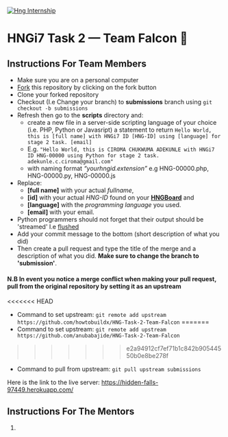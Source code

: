 [![Hng Internship](https://hng.tech/img/brand-logo.png)](https://hng.tech)

# HNGi7 Task 2 &mdash; Team Falcon :eagle:

## Instructions For Team Members

- Make sure you are on a personal computer
- [Fork] this repository by clicking on the fork button
- Clone your forked repository
- Checkout (I.e Change your branch) to **submissions** branch using ```git checkout -b submissions``` 
- Refresh then go to the **scripts** directory and:
  - create a new file in a server-side scripting language of your choice (i.e. PHP, Python or Javasript) a statement to return ```Hello World, this is [full name] with HNGi7 ID [HNG-ID] using [language] for stage 2 task. [email]```
  - E.g. ```"Hello World, this is CIROMA CHUKWUMA ADEKUNLE with HNGi7 ID HNG-00000 using Python for stage 2 task. adekunle.c.ciroma@gmail.com"```
  - with naming format _“yourhngid.extension”_ e.g HNG-00000.php, HNG-00000.py, HNG-00000.js
- Replace:
  - **[full name]** with your actual _fullname_,
  - **[id]** with your actual _HNG-ID_ found on your **[HNGBoard]** and
  - **[language]** with the _programming language_ you used.
  - **[email]** with your email.
- Python programmers should not forget that their output should be 'streamed' I.e [flushed]
- Add your commit message to the bottom (short description of what you did)
- Then create a pull request and type the title of the merge and a description of what you did. **Make sure to change the branch to 'submission'**.

#### N.B In event you notice a merge conflict when making your pull request, pull from the original repository by setting it as an upstream
<<<<<<< HEAD
-  Command to set upstream: ```git remote add upstream https://github.com/howtobuildx/HNG-Task-2-Team-Falcon```
=======
-  Command to set upstream: ```git remote add upstream https://github.com/anubabajide/HNG-Task-2-Team-Falcon```
>>>>>>> e2a94912cf7ef71b1c842b90544550b0e8be278f
-  Command to pull from upstream: ```git pull upstream submissions```

Here is the link to the live server: https://hidden-falls-97449.herokuapp.com/

## Instructions For The Mentors

1.

[fork]: https://help.github.com/en/enterprise/2.13/user/articles/fork-a-repo#:~:text=A%20fork%20is%20a%20copy,point%20for%20your%20own%20idea.
[HNGBoard]: https://board.hng.tech/ "This created a copy of the whole repo in your profile"
[flushed]: https://www.sitepoint.com/faster-web-pages-php-buffer-flush

